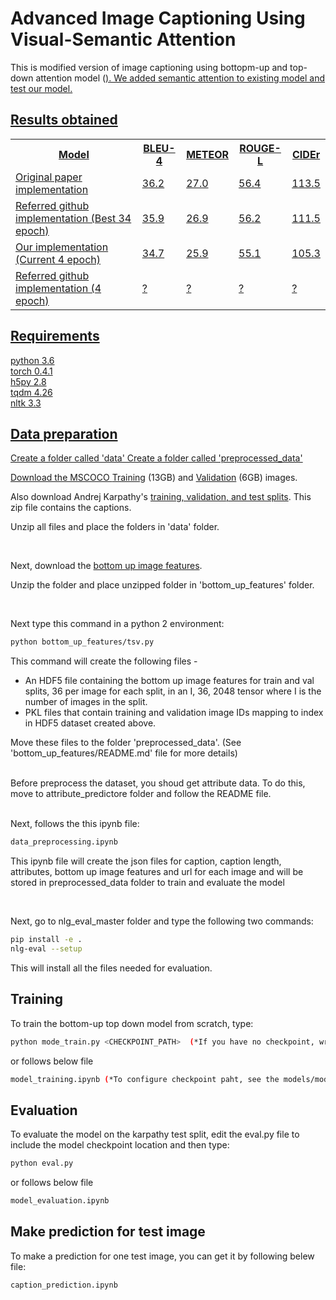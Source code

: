 <h1> Advanced Image Captioning Using Visual-Semantic Attention</h1>

This is modified version of image captioning using bottopm-up and top-down attention model (<a href=https://github.com/poojahira/image-captioning-bottom-up-top-down.git/>). We added semantic attention to existing model and test our model. 

<h2> Results obtained </h2> 

<table class="tg">
  <tr>
    <th>Model</th>
    <th>BLEU-4</th>
    <th>METEOR</th>
    <th>ROUGE-L</th>
    <th>CIDEr</th>
  </tr>
  <tr>
    <td>Original paper implementation</td>
    <td>36.2</td>
    <td>27.0</td>
    <td>56.4</td>
    <td>113.5</td>
    </tr>    
  <tr>
    <td>Referred github implementation (Best 34 epoch)</td>
    <td>35.9</td>
    <td>26.9</td>
    <td>56.2</td>
    <td>111.5</td>
  </tr>

  <tr>
    <td>Our implementation (Current 4 epoch)</td>
    <td>34.7</td>
    <td>25.9</td>
    <td>55.1</td>
    <td>105.3</td>
    </tr>    
  <tr>
    <td>Referred github implementation (4 epoch)</td>
    <td>?</td>
    <td>?</td>
    <td>?</td>
    <td>?</td>
    </tr>    
</table>


<h2> Requirements </h2>
python 3.6<br>
torch 0.4.1<br>
h5py 2.8<br>
tqdm 4.26<br>
nltk 3.3<br>


<h2> Data preparation </h2>

Create a folder called 'data'
Create a folder called 'preprocessed_data'

Download the MSCOCO <a target = "_blank" href="http://images.cocodataset.org/zips/train2014.zip">Training</a> (13GB)  and <a href=http://images.cocodataset.org/zips/val2014.zip>Validation</a> (6GB)  images. 

Also download Andrej Karpathy's <a target = "_blank" href=http://cs.stanford.edu/people/karpathy/deepimagesent/caption_datasets.zip>training, validation, and test splits</a>. This zip file contains the captions.

Unzip all files and place the folders in 'data' folder.

<br>

Next, download the <a target = "_blank" href="https://imagecaption.blob.core.windows.net/imagecaption/trainval_36.zip">bottom up image features</a>.

Unzip the folder and place unzipped folder in 'bottom_up_features' folder.  


<br>

Next type this command in a python 2 environment: 
```bash
python bottom_up_features/tsv.py
```

This command will create the following files - 
<ul>
<li>An HDF5 file containing the bottom up image features for train and val splits, 36 per image for each split, in an I, 36, 2048 tensor where I is the number of images in the split.</li>
<li>PKL files that contain training and validation image IDs mapping to index in HDF5 dataset created above.</li>
</ul>

Move these files to the folder 'preprocessed_data'. (See 'bottom_up_features/README.md' file for more details)

<br>
Before preprocess the dataset, you shoud get attribute data. To do this, move to attribute_predictore folder and follow the README file. 

<br>
<br>

Next, follows the this ipynb file: 
```bash
data_preprocessing.ipynb
```
This ipynb file will create the json files for caption, caption length, attributes, bottom up image features and url for each image and will be stored in preprocessed_data folder to train and evaluate the model


<br>

Next, go to nlg_eval_master folder and type the following two commands:
```bash
pip install -e .
nlg-eval --setup
```
This will install all the files needed for evaluation.


<h2> Training </h2>

To train the bottom-up top down model from scratch, type:
```bash
python mode_train.py <CHECKPOINT_PATH>  (*If you have no checkpoint, write None)
```
or follows below file
```bash
model_training.ipynb (*To configure checkpoint paht, see the models/model_parameters.py)
```

<h2> Evaluation </h2>

To evaluate the model on the karpathy test split, edit the eval.py file to include the model checkpoint location and then type:
```bash
python eval.py
```
or follows below file
```bash
model_evaluation.ipynb
```

<h2> Make prediction for test image </h2>

To make a prediction for one test image, you can get it by following belew file:
```bash
caption_prediction.ipynb
```